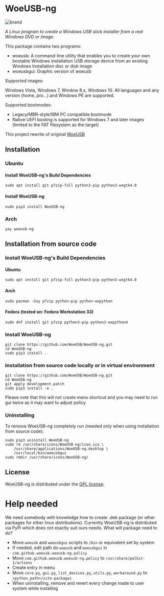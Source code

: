 # WoeUSB-ng
![brand](https://raw.githubusercontent.com/WoeUSB/WoeUSB-ng/master/WoeUSB/data/woeusb-logo.png)

_A Linux program to create a Windows USB stick installer from a real Windows DVD or image._

This package contains two programs:

* woeusb: A command-line utility that enables you to create your own bootable Windows installation USB storage device from an existing Windows Installation disc or disk image
* woeusbgui: Graphic version of woeusb

Supported images:

Windows Vista, Windows 7, Window 8.x, Windows 10. All languages and any version (home, pro...) and Windows PE are supported.

Supported bootmodes:

* Legacy/MBR-style/IBM PC compatible bootmode
* Native UEFI booting is supported for Windows 7 and later images (limited to the FAT filesystem as the target)

This project rewrite of original [WoeUSB](https://github.com/slacka/WoeUSB) 

## Installation

### Ubuntu
#### Install WoeUSB-ng's Build Dependencies
```shell
sudo apt install git p7zip-full python3-pip python3-wxgtk4.0 
```

#### Install WoeUSB-ng
```shell
sudo pip3 install WoeUSB-ng
```

### Arch
```shell
yay woeusb-ng
```

## Installation from source code

### Install WoeUSB-ng's Build Dependencies
#### Ubuntu
```shell
sudo apt install git p7zip-full python3-pip python3-wxgtk4.0 
```
#### Arch
```shell
sudo pacman -Suy p7zip python-pip python-wxpython
```
#### Fedora (tested on: Fedora Workstation 33) 
```shell
sudo dnf install git p7zip python3-pip python3-wxpython4
```
### Install WoeUSB-ng
```shell
git clone https://github.com/WoeUSB/WoeUSB-ng.git
cd WoeUSB-ng
sudo pip3 install .
```

### Installation from source code locally or in virtual environment 
```shell
git clone https://github.com/WoeUSB/WoeUSB-ng.git
cd WoeUSB-ng
git apply development.patch
sudo pip3 install -e .
```
Please note that this will not create menu shortcut and you may need to run gui twice as it may want to adjust policy. 

### Uninstalling

To remove WoeUSB-ng completely run (needed only when using installation from source code):
```shell
sudo pip3 uninstall WoeUSB-ng
sudo rm /usr/share/icons/WoeUSB-ng/icon.ico \
    /usr/share/applications/WoeUSB-ng.desktop \
    /usr/local/bin/woeusbgui
sudo rmdir /usr/share/icons/WoeUSB-ng/
```

## License
WoeUSB-ng is distributed under the [GPL license](https://github.com/WoeUSB/WoeUSB-ng/blob/master/COPYING).

# Help needed
We need somebody with knowledge how to create .deb package (or other packages for other linux distributions).
Currently WoeUSB-ng is distributed via PyPi which does not exactly suit ours needs.
What will package need to do? 
- Move `woeusb` and `woeusbgui` scripts to `/bin` or equivalent set by system
- If needed, edit path do `woeusb` and `woeusbgui` in `com.github.woeusb.woeusb-ng.policy`
- Move `com.github.woeusb.woeusb-ng.policy` to `/usr/share/polkit-1/actions`
- Create entry in menu
- Move `core.py`, `gui.py`, `list_devices.py`, `utils.py`, `workaround.py` to `<python_path>/site-packages`
- When uninstalling, remove and revert every change made to user system while installing
